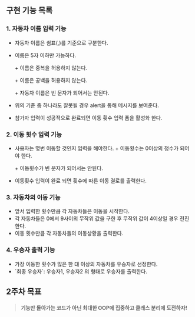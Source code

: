 ## 구현 기능 목록

### 1. 자동차 이름 입력 기능

-   자동차 이름은 쉼표(,)를 기준으로 구분한다.

-   이름은 5자 이하만 가능하다.

    \+ 이름은 중복을 허용하지 않는다.

    \+ 이름은 공백을 허용하지 않는다.

    \+ 자동차 이름은 빈 문자가 되어서는 안된다.

-   위의 기준 중 하나라도 잘못될 경우 alert을 통해 메시지를 보여준다.
-   참가자 입력이 성공적으로 완료되면 이동 횟수 입력 폼을 활성화 한다.

### 2. 이동 횟수 입력 기능

-   사용자는 몇번 이동할 것인지 입력을 해야한다.
    \+ 이동횟수는 0이상의 정수가 되어야 한다.

    \+ 이동횟수가 빈 문자가 되어서는 안된다.

-   이동횟수 입력이 완료 되면 횟수에 따른 이동 결로를 출력한다.

### 3. 자동차의 이동 기능

-   앞서 입력한 횟수만큼 각 자동차들은 이동을 시작한다.
-   각 자동차들은 0에서 9사이의 무작위 값을 구한 후 무작위 값이 4이상일 경우 전진한다.
-   이동 횟수만큼 각 자동차들의 이동상황을 출력한다.

### 4. 우승자 출력 기능

-   가장 이동한 횟수가 많은 한 대 이상의 자동차를 우승자로 선정한다.
-   \`최종 우승자`: 우승자1, 우승자2 의 형태로 우승자를 출력한다.

## 2주차 목표

> #### 기능만 돌아가는 코드가 아닌 최대한 OOP에 집중하고 클래스 분리에 도전하자!
